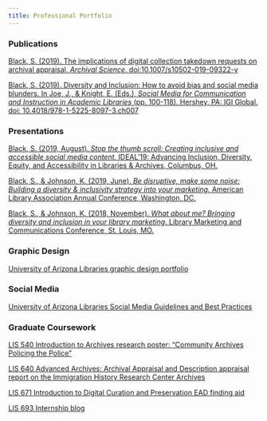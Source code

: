 ```yaml
---
title: Professional Portfolio
---
```


### Publications

[Black, S. (2019). The implications of digital collection takedown requests on archival appraisal. _Archival Science_. doi:10.1007/s10502-019-09322-y](http://links.springernature.com/f/a/8VCrcV1PGYEv7OEvztI_0Q~~/AABE5gA~/RgRfY1tzP0QwaHR0cDovL3d3dy5zcHJpbmdlci5jb20vLS8yL0FXMUViQXNlRGZ4blZWYnpYS18wVwNzcGNCCgAA8yeCXWpVTWFSGXNmbG9yZXNAZW1haWwuYXJpem9uYS5lZHVYBAAABuc~)

[Black, S. (2019). Diversity and Inclusion: How to avoid bias and social media blunders. In Joe, J., & Knight, E. (Eds.), _Social Media for Communication and Instruction in Academic_ _Libraries_ (pp. 100-118). Hershey, PA: IGI Global. doi: 10.4018/978-1-5225-8097-3.ch007](https://repository.arizona.edu/handle/10150/631799)

### Presentations

[Black, S. (2019, August). _Stop the thumb scroll: Creating inclusive and accessible social media content._ IDEAL’19: Advancing Inclusion, Diversity, Equity, and Accessibility in Libraries & Archives, Columbus, OH.](http://shelly-black.com/wp-content/uploads/2019/08/Shelly_Black_Stop_the_Thumb_Scroll.pptx)

[Black, S., & Johnson, K. (2019, June). _Be disruptive, make some noise: Building a diversity & inclusivity strategy into your marketing._ American Library Association Annual Conference, Washington, DC.](http://shelly-black.com/wp-content/uploads/2019/12/Black_Johnson_ALA_2019_poster.pdf)

[Black, S., & Johnson, K. (2018, November). _What about me? Bringing diversity and inclusion in your library marketing_. Library Marketing and Communications Conference, St. Louis, MO.  
](http://shelly-black.com/wp-content/uploads/2018/11/LMCC18_What_About_Me_Johnson_Black.pdf)

### Graphic Design

[University of Arizona Libraries graphic design portfolio](http://shelly-black.com/wp-content/uploads/2019/12/design_portfolio.pdf)

### Social Media

[University of Arizona Libraries Social Media Guidelines and Best Practices](http://shelly-black.com/wp-content/uploads/2019/08/UA_Libraries_Social_Media_Guidelines.pdf)

### Graduate Coursework

[LIS 540 Introduction to Archives research poster: “Community Archives Policing the Police”](http://shelly-black.com/wp-content/uploads/2019/12/LIS_540_Poster_Black_Shelly.pdf)

[LIS 640 Advanced Archives: Archival Appraisal and Description appraisal report on the Immigration History Research Center Archives](http://shelly-black.com/wp-content/uploads/2019/12/LIS_640_Appraisal_Report_Black_Shelly.pdf)

[LIS 671 Introduction to Digital Curation and Preservation EAD finding aid](http://shelly-black.com/wp-content/uploads/2019/12/LIS_671_EAD_Finding_Aid_Black_Shelly.pdf)

[LIS 693 Internship blog](http://shelly-black.com/category/internship/)
